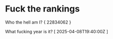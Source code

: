 # Fuck the rankings

Who the hell am I?
{ 22834062 }

What fucking year is it?
[ 2025-04-08T19:40:00Z ]
